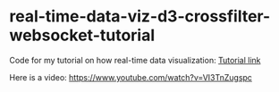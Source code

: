 # real-time-data-viz-d3-crossfilter-websocket-tutorial
Code for my tutorial on how real-time data visualization: <a href="http://www.benjaminmbrown.com/2016/02/tutorial-how-to-build-real-time-data-visualization-with-d3-crossfilter-and-websockets-in-python-by-example/?preview=true"> Tutorial link</a>

Here is a video: https://www.youtube.com/watch?v=VI3TnZugspc
